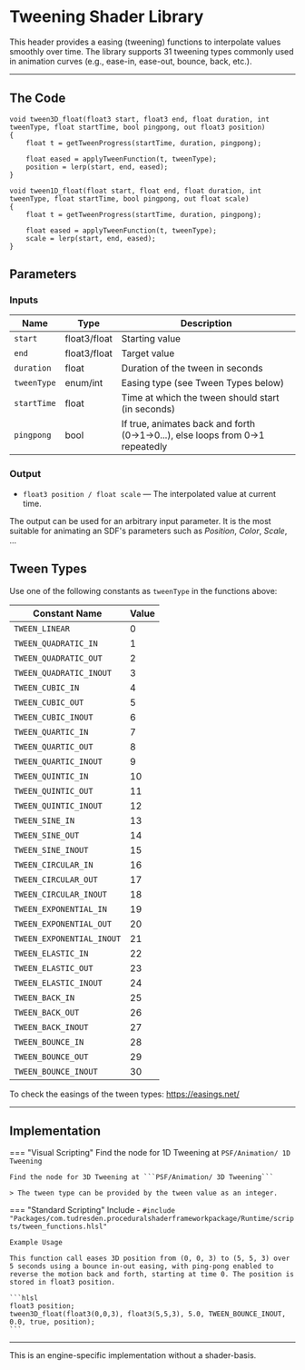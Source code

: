 # Tweening Shader Library

This header provides a easing (tweening) functions to interpolate values smoothly over time. The library supports 31 tweening types commonly used in animation curves (e.g., ease-in, ease-out, bounce, back, etc.).

---

## The Code
``` hlsl
void tween3D_float(float3 start, float3 end, float duration, int tweenType, float startTime, bool pingpong, out float3 position)
{
    float t = getTweenProgress(startTime, duration, pingpong);

    float eased = applyTweenFunction(t, tweenType);
    position = lerp(start, end, eased);
}

void tween1D_float(float start, float end, float duration, int tweenType, float startTime, bool pingpong, out float scale)
{
    float t = getTweenProgress(startTime, duration, pingpong);

    float eased = applyTweenFunction(t, tweenType);
    scale = lerp(start, end, eased);
}
```

## Parameters

### Inputs

| Name         | Type   | Description |
|--------------|--------|-------------|
| `start`  | float3/float  | Starting value |
| `end`   | float3/float  | Target value |
| `duration` | float  | Duration of the tween in seconds |
| `tweenType`   | enum/int  | Easing type (see Tween Types below) |
| `startTime`  | float    | Time at which the tween should start (in seconds) |
| `pingpong`   | bool   | If true, animates back and forth (0→1→0...), else loops from 0→1 repeatedly |

### Output

- ```float3 position / float scale``` — The interpolated value at current time.

The output can be used for an arbitrary input parameter. It is the most suitable for animating an SDF's parameters such as *Position*, *Color*, *Scale*, ...


## Tween Types

Use one of the following constants as `tweenType` in the functions above:

| Constant Name              | Value |
|---------------------------|-------|
| `TWEEN_LINEAR`            | 0     |
| `TWEEN_QUADRATIC_IN`      | 1     |
| `TWEEN_QUADRATIC_OUT`     | 2     |
| `TWEEN_QUADRATIC_INOUT`   | 3     |
| `TWEEN_CUBIC_IN`          | 4     |
| `TWEEN_CUBIC_OUT`         | 5     |
| `TWEEN_CUBIC_INOUT`       | 6     |
| `TWEEN_QUARTIC_IN`        | 7     |
| `TWEEN_QUARTIC_OUT`       | 8     |
| `TWEEN_QUARTIC_INOUT`     | 9     |
| `TWEEN_QUINTIC_IN`        | 10    |
| `TWEEN_QUINTIC_OUT`       | 11    |
| `TWEEN_QUINTIC_INOUT`     | 12    |
| `TWEEN_SINE_IN`           | 13    |
| `TWEEN_SINE_OUT`          | 14    |
| `TWEEN_SINE_INOUT`        | 15    |
| `TWEEN_CIRCULAR_IN`       | 16    |
| `TWEEN_CIRCULAR_OUT`      | 17    |
| `TWEEN_CIRCULAR_INOUT`    | 18    |
| `TWEEN_EXPONENTIAL_IN`    | 19    |
| `TWEEN_EXPONENTIAL_OUT`   | 20    |
| `TWEEN_EXPONENTIAL_INOUT` | 21    |
| `TWEEN_ELASTIC_IN`        | 22    |
| `TWEEN_ELASTIC_OUT`       | 23    |
| `TWEEN_ELASTIC_INOUT`     | 24    |
| `TWEEN_BACK_IN`           | 25    |
| `TWEEN_BACK_OUT`          | 26    |
| `TWEEN_BACK_INOUT`        | 27    |
| `TWEEN_BOUNCE_IN`         | 28    |
| `TWEEN_BOUNCE_OUT`        | 29    |
| `TWEEN_BOUNCE_INOUT`      | 30    |


To check the easings of the tween types: https://easings.net/

---

## Implementation

=== "Visual Scripting"
    Find the node for 1D Tweening at ```PSF/Animation/ 1D Tweening```

    Find the node for 3D Tweening at ```PSF/Animation/ 3D Tweening```

    > The tween type can be provided by the tween value as an integer.

=== "Standard Scripting"
    Include - ```#include "Packages/com.tudresden.proceduralshaderframeworkpackage/Runtime/scripts/tween_functions.hlsl"```
    
    Example Usage

    This function call eases 3D position from (0, 0, 3) to (5, 5, 3) over 5 seconds using a bounce in-out easing, with ping-pong enabled to reverse the motion back and forth, starting at time 0. The position is stored in float3 position.

    ```hlsl
    float3 position;
    tween3D_float(float3(0,0,3), float3(5,5,3), 5.0, TWEEN_BOUNCE_INOUT, 0.0, true, position);
    ```
---

This is an engine-specific implementation without a shader-basis.